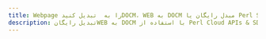 ---title: Webpage را به  تبدیل کنیدDOCM، WEB به DOCM مبدل رایگان یا Perl SDKdescription: تبدیل رایگانWEB به DOCM با استفاده از Perl Cloud APIs & SDK همچنین اسناد PDF را در Cloud ایجاد، ویرایش و رندر کنید.---